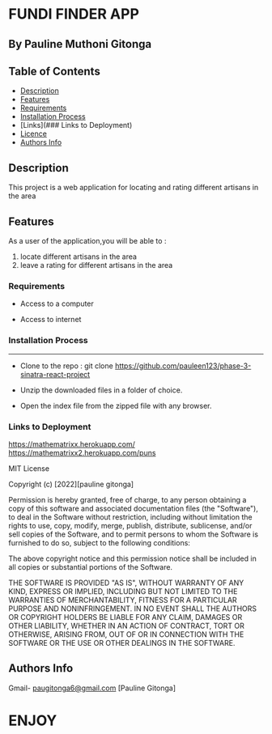 # FUNDI FINDER APP

## By Pauline Muthoni Gitonga

## Table of Contents

- [Description](#description)
- [Features](#features)
- [Requirements](#requirements)
- [Installation Process](#installation-Process)
- [Links](### Links to Deployment)
- [Licence](#licence)
- [Authors Info](#Authors-info)

## Description

 <p>This project is a web application for locating and rating different artisans in the area
 </p>

## Features

As a user of the application,you will be able to :

1. locate different artisans in the area 
2. leave a rating for different artisans in the area

### Requirements

- Access to a computer

- Access to internet

### Installation Process

---

- Clone to the repo : git clone https://github.com/pauleen123/phase-3-sinatra-react-project

- Unzip the downloaded files in a folder of choice.

- Open the index file from the zipped file with any browser.

### Links to Deployment

https://mathematrixx.herokuapp.com/
https://mathematrixx2.herokuapp.com/puns

MIT License

Copyright (c) [2022][pauline gitonga]

Permission is hereby granted, free of charge, to any person obtaining a copy
of this software and associated documentation files (the "Software"), to deal
in the Software without restriction, including without limitation the rights
to use, copy, modify, merge, publish, distribute, sublicense, and/or sell
copies of the Software, and to permit persons to whom the Software is
furnished to do so, subject to the following conditions:

The above copyright notice and this permission notice shall be included in all
copies or substantial portions of the Software.

THE SOFTWARE IS PROVIDED "AS IS", WITHOUT WARRANTY OF ANY KIND, EXPRESS OR
IMPLIED, INCLUDING BUT NOT LIMITED TO THE WARRANTIES OF MERCHANTABILITY,
FITNESS FOR A PARTICULAR PURPOSE AND NONINFRINGEMENT. IN NO EVENT SHALL THE
AUTHORS OR COPYRIGHT HOLDERS BE LIABLE FOR ANY CLAIM, DAMAGES OR OTHER
LIABILITY, WHETHER IN AN ACTION OF CONTRACT, TORT OR OTHERWISE, ARISING FROM,
OUT OF OR IN CONNECTION WITH THE SOFTWARE OR THE USE OR OTHER DEALINGS IN THE
SOFTWARE.

## Authors Info

Gmail- paugitonga6@gmail.com [Pauline Gitonga]

# ENJOY